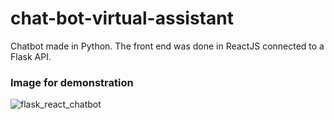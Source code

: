 # chat-bot-virtual-assistant

Chatbot made in Python. The front end was done in ReactJS connected to a Flask API.

### Image for demonstration


![flask_react_chatbot](https://user-images.githubusercontent.com/39144691/147002393-ac2653aa-a9e5-4ec2-a4cf-6e67e296c185.jpg)

